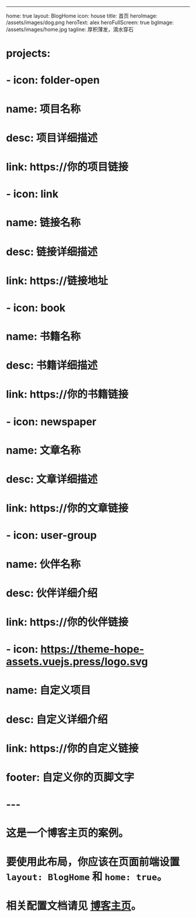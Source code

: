 ---
home: true
layout: BlogHome
icon: house
title: 首页
heroImage: /assets/images/dog.png
heroText: alex
heroFullScreen: true
bgImage: /assets/images/home.jpg
tagline: 厚积薄发，滴水穿石
# projects:
#   - icon: folder-open
#     name: 项目名称
#     desc: 项目详细描述
#     link: https://你的项目链接

#   - icon: link
#     name: 链接名称
#     desc: 链接详细描述
#     link: https://链接地址

#   - icon: book
#     name: 书籍名称
#     desc: 书籍详细描述
#     link: https://你的书籍链接

#   - icon: newspaper
#     name: 文章名称
#     desc: 文章详细描述
#     link: https://你的文章链接

#   - icon: user-group
#     name: 伙伴名称
#     desc: 伙伴详细介绍
#     link: https://你的伙伴链接

#   - icon: https://theme-hope-assets.vuejs.press/logo.svg
#     name: 自定义项目
#     desc: 自定义详细介绍
#     link: https://你的自定义链接

# footer: 自定义你的页脚文字
# ---

# 这是一个博客主页的案例。

# 要使用此布局，你应该在页面前端设置 `layout: BlogHome` 和 `home: true`。

# 相关配置文档请见 [博客主页](https://theme-hope.vuejs.press/zh/guide/blog/home.html)。
